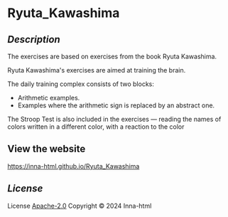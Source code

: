 # Ryuta_Kawashima

## *Description*

The exercises are based on exercises from the book Ryuta Kawashima.

Ryuta Kawashima's exercises are aimed at training the brain.

The daily training complex consists of two blocks:

- Arithmetic examples.
- Examples where the arithmetic sign is replaced by an abstract one.

The Stroop Test is also included in the exercises — reading the names of colors written in a different color, with a reaction to the color

## View the website
https://inna-html.github.io/Ryuta_Kawashima

## *License*

License [Apache-2.0](https://www.apache.org/licenses/LICENSE-2.0) Copyright © 2024 Inna-html

